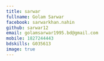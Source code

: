 ```yaml
---
title: sarwar
fullname: Golam Sarwar
facebook: sarwarkhan.nahin
github: sarwar12
email: golamsarwar1995.bd@gmail.com  
mobile: 1827244443  
bdskills: G035613 
image: true
---
```


